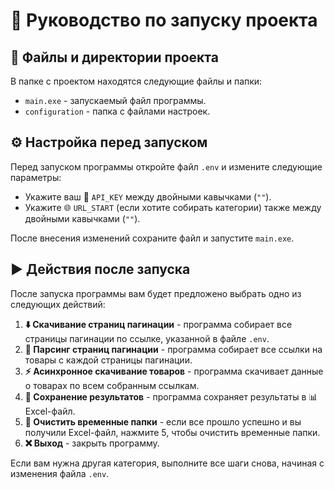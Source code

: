 # 📖 Руководство по запуску проекта

## 📁 Файлы и директории проекта

В папке с проектом находятся следующие файлы и папки:

- `main.exe` - запускаемый файл программы.
- `configuration` - папка с файлами настроек.

## ⚙️ Настройка перед запуском

Перед запуском программы откройте файл `.env` и измените следующие параметры:

- Укажите ваш 🔑 `API_KEY` между двойными кавычками (`""`).
- Укажите 🌐 `URL_START` (если хотите собирать категории) также между двойными кавычками (`""`).

После внесения изменений сохраните файл и запустите `main.exe`.

## ▶️ Действия после запуска

После запуска программы вам будет предложено выбрать одно из следующих действий:

1. **⬇️ Скачивание страниц пагинации** - программа собирает все страницы пагинации по ссылке, указанной в файле `.env`.
2. **🔗 Парсинг страниц пагинации** - программа собирает все ссылки на товары с каждой страницы пагинации.
3. **⚡ Асинхронное скачивание товаров** - программа скачивает данные о товарах по всем собранным ссылкам.
4. **💾 Сохранение результатов** - программа сохраняет результаты в 📊 Excel-файл.
5. **🧹 Очистить временные папки** - если все прошло успешно и вы получили Excel-файл, нажмите 5, чтобы очистить временные папки.
6. **❌ Выход** - закрыть программу.

Если вам нужна другая категория, выполните все шаги снова, начиная с изменения файла `.env`.

